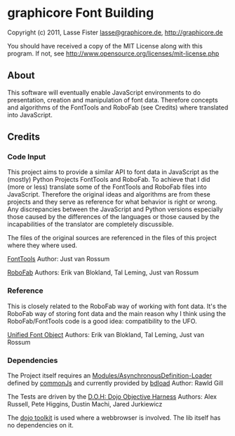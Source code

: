 graphicore Font Building
========================

Copyright (c) 2011, Lasse Fister lasse@graphicore.de, http://graphicore.de

You should have received a copy of the MIT License along with this program.
If not, see http://www.opensource.org/licenses/mit-license.php

About
-----

This software will eventually enable JavaScript environments to do presentation,
creation and manipulation of font data. Therefore concepts and algorithms
of the FontTools and RoboFab (see Credits) where translated into JavaScript.

Credits
-------

### Code Input

This project aims to provide a similar API to font data in JavaScript as
the (mostly) Python Projects FontTools and RoboFab. To achieve that I did
(more or less) translate some of the  FontTools and RoboFab files into
JavaScript. Therefore the original ideas and algorithms are from these
projects and they serve as reference for what behavior is right or wrong.
Any discrepancies between the JavaScript and Python versions especially
those caused by the differences of the languages or those caused by the
incapabilities of the translator are completely discussible.

The files of the original sources are referenced in the files of this
project where they where used.

[FontTools](http://sourceforge.net/projects/fonttools/)
Author: Just van Rossum 

[RoboFab](http://www.robofab.org)
Authors: Erik van Blokland, Tal Leming, Just van Rossum

### Reference

This is closely related to the RoboFab way of working with font data.
It's the RoboFab way of storing font data and the main reason why I think
using the RoboFab/FontTools code is a good idea: compatibility to the UFO.

[Unified Font Object](http://unifiedfontobject.org)
Authors:  Erik van Blokland, Tal Leming, Just van Rossum

### Dependencies

The Project itself requires an [Modules/AsynchronousDefinition-Loader](http://wiki.commonjs.org/wiki/Modules/AsynchronousDefinition)
defined by [commonJs](http://www.commonjs.org/) and currently provided by
[bdload](http://bdframework.org/bdLoad/docs/bdLoad-tutorial/bdLoad-tutorial.html)
Author: Rawld Gill

The Tests are driven by the [D.O.H: Dojo Objective Harness](http://dojotoolkit.org/reference-guide/util/doh.html)
Authors: Alex Russell, Pete Higgins, Dustin Machi, Jared Jurkiewicz

The [dojo toolkit](http://dojotoolkit.org/) is used where a webbrowser is
involved. The lib itself has no dependencies on it.
